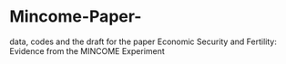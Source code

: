 # Mincome-Paper-
data, codes and the draft for the paper Economic Security and Fertility: Evidence from the MINCOME Experiment

